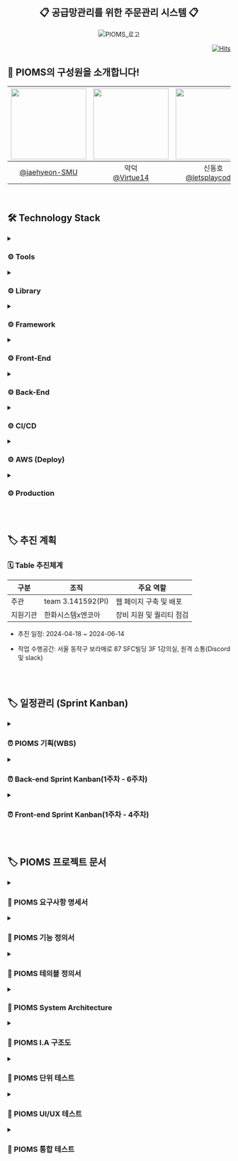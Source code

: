 <div align="center">
	
<h2>📋 공급망관리를 위한 주문관리 시스템 📋</h2>
</div>

<div align="center">
	
![PIOMS_로고](https://github.com/beyond-sw-camp/be04-fin-PI.Akatsuki-PIOMS/assets/149561287/c73fe627-caa9-4a4f-ac14-5545b72c0b8e)

</div>

<div align="right">

[![Hits](https://hits.seeyoufarm.com/api/count/incr/badge.svg?url=https%3A%2F%2Fgithub.com%2Fbeyond-sw-camp%2Fbe04-4th-PI-MoodHolic.git&count_bg=%23006EFF&title_bg=%23767676&icon=keybase.svg&icon_color=%23E7E7E7&title=Today&edge_flat=false)](https://hits.seeyoufarm.com)
</div>

<h2 align="left">👥 PIOMS의 구성원을 소개합니다!</h2>

|<img src="https://avatars.githubusercontent.com/u/81796274?v=4" width="170" height="160"/>|<img src="https://avatars.githubusercontent.com/u/122339395?v=4" width="170" height="160"/>|<img src="https://avatars.githubusercontent.com/u/101622086?v=4" width="170" height="160"/>|<img src="https://avatars.githubusercontent.com/u/149561287?v=4" width="170" height="160"/>|<img src="https://avatars.githubusercontent.com/u/22255663?v=4" width="170" height="160"/>|
|:-:|:-:|:-:|:-:|:-:|
|[@jaehyeon-SMU](https://github.com/jaehyeon-SMU)|악덕<br/>[@Virtue14](https://github.com/Virtue14)|신동호<br/>[@letsplaycoding](https://github.com/letsplaycoding)|[@Bodrami](https://github.com/Bodrami)|hyunwoo<br/>[@daersh](https://github.com/daersh)|

</br>
<h2 align="left">🛠️ Technology Stack</h2>
<div align="left">
<details>
<summary><h3>⚙️ Tools</h3></summary>
<img src="https://img.shields.io/badge/grafana-F46800?style=for-thebadge&logo=grafana&logoColor=white" />&nbsp;&nbsp; <img src="https://img.shields.io/badge/prometheus-E6522C?style=for-thebadge&logo=prometheus&logoColor=white" />
</details>
<details>
<summary><h3>⚙️ Library</h3></summary>
<img src="https://img.shields.io/badge/microsoftexcel-217346?style=for-thebadge&logo=microsoftexcel&logoColor=white" />&nbsp;&nbsp; <img src="https://img.shields.io/badge/apache-D22128?style=for-thebadge&logo=apache&logoColor=white" />
</details>
<details>
<summary><h3>⚙️ Framework</h3></summary>
<img src="https://img.shields.io/badge/Spring Boot-6DB33F?style=for-thebadge&logo=Spring Boot&logoColor=white" /> &nbsp;&nbsp; <img src="https://img.shields.io/badge/Vue.js-4FC08D?style=for-thebadge&logo=Vue.js&logoColor=white" />
</details>
<details>
<summary><h3>⚙️ Front-End</h3></summary>
<img src="https://img.shields.io/badge/CSS-1572B6?style=for-thebadge&logo=CSS&logoColor=white" /> &nbsp;&nbsp; <img src="https://img.shields.io/badge/HTML-E34F26?style=for-thebadge&logo=HTML&logoColor=white" /> &nbsp;&nbsp; <img src="https://img.shields.io/badge/JavaScript-F7DF1E?style=for-thebadge&logo=JavaScript&logoColor=white" /> &nbsp;&nbsp; <img src="https://img.shields.io/badge/Vue.js-4FC08D?style=for-thebadge&logo=Vue.js&logoColor=white" /> &nbsp;&nbsp; <img src="https://img.shields.io/badge/Vuex-B7178C?style=for-thebadge&logo=Vuex&logoColor=white" /> 
</details>
<details>	
<summary><h3>⚙️ Back-End</h3></summary>
<img src="https://img.shields.io/badge/JWT-FBBA00?style=for-thebadge&logo=JWT&logoColor=white" /> &nbsp;&nbsp; <img src="https://img.shields.io/badge/MariaDB-003545?style=for-thebadge&logo=mariaDB&logoColor=white"/> &nbsp;&nbsp; <img src="https://img.shields.io/badge/Redis-DC382D?style=for-thebadge&logo=Redis&logoColor=white" /> &nbsp;&nbsp; <img src="https://img.shields.io/badge/Spring Boot-6DB33F?style=for-thebadge&logo=Spring Boot&logoColor=white" /> &nbsp;&nbsp; <img src="https://img.shields.io/badge/Spring JPA Data-6DB33F?style=for-thebadge&logo=Spring JPA Data&logoColor=white" />  &nbsp;&nbsp; <img src="https://img.shields.io/badge/Spring Security-6DB33F?style=for-thebadge&logo=Spring Security&logoColor=white" /> &nbsp;&nbsp; <img src="https://img.shields.io/badge/Swagger-85EA2D?style=for-thebadge&logo=Swagger&logoColor=white" /> &nbsp;&nbsp; <img src="https://img.shields.io/badge/gradle-02303A?style=for-thebadge&logo=gradle&logoColor=white" /> &nbsp;&nbsp; <img src="https://img.shields.io/badge/hibernate-59666C?style=for-thebadge&logo=hibernate&logoColor=white" />
</details>
<details>
<summary><h3>⚙️ CI/CD</h3></summary>	
<img src="https://img.shields.io/badge/githubactions-2088FF?style=for-thebadge&logo=githubactions&logoColor=white"/>
</details>
<details>
<summary><h3>⚙️ AWS (Deploy)</h3></summary>
<img src="https://img.shields.io/badge/Amazon AWS-232F3E?style=for-thebadge&logo=amazonaws&logoColor=white"/>&nbsp;&nbsp; <img src="https://img.shields.io/badge/amazons3-569A31?style=for-thebadge&logo=amazons3&logoColor=white"/>&nbsp;&nbsp; <img src="https://img.shields.io/badge/amazonec2-FF9900?style=for-thebadge&logo=amazonec2&logoColor=white"/>&nbsp;&nbsp; <img src="https://img.shields.io/badge/amazonrds-FF9900?style=for-thebadge&logo=amazonrds&logoColor=white"/>
&nbsp;&nbsp; <img src="https://img.shields.io/badge/amazonroute53-8C4FFF?style=for-thebadge&logo=amazonroute53&logoColor=white"/>
</details>
<details>
<summary><h3>⚙️ Production</h3></summary>	
<img src="https://img.shields.io/badge/Apache Tomcat-F8DC75?style=for-thebadge&logo=Apache Tomcat&logoColor=white" /> &nbsp;&nbsp; <img src="https://img.shields.io/badge/NPM-CB3837?style=for-thebadge&logo=NPM&logoColor=white" /> &nbsp;&nbsp;  <img src="https://img.shields.io/badge/Ubuntu-E95420?style=for-thebadge&logo=Ubuntu&logoColor=white" />
</details>
</div></br></br>

## 🏷️ 추진 계획

### 🗓 Table 추진체계

| 구분 | 조직 | 주요 역할 |
| --- | --- | --- |
| 주관 | team 3.141592(PI) | 웹 페이지 구축 및 배포 |
| 지원기관 | 한화시스템x엔코아 | 장비 지원 및 퀄리티 점검 |

- 추진 일정: 2024-04-18 ~ 2024-06-14

- 작업 수행공간: 서울 동작구 보라매로 87 SFC빌딩 3F 1강의실, 원격 소통(Discord 및 slack)

<br/></br>

## 🏷️ 일정관리 (Sprint Kanban)
<details>
<summary><h3>⏰ PIOMS 기획(WBS)</h3></summary>
	
![스크린샷 2024-06-11 오후 4 31 24](https://github.com/beyond-sw-camp/be04-fin-PI.Akatsuki-PIOMS/assets/149561287/ea8d2483-2bf9-46bf-8fb1-e7bd557acf15)
</details>
<details>
<summary><h3>⏰ Back-end Sprint Kanban(1주차 - 6주차)</h3></summary>

![스크린샷 2024-06-11 오후 4 33 57](https://github.com/beyond-sw-camp/be04-fin-PI.Akatsuki-PIOMS/assets/149561287/ba8f9ffe-74aa-4f3c-89c1-27fa7af63b28)
</details>
<details>
<summary><h3>⏰ Front-end Sprint Kanban(1주차 - 4주차)</h3></summary>

![스크린샷 2024-06-11 오후 4 34 39](https://github.com/beyond-sw-camp/be04-fin-PI.Akatsuki-PIOMS/assets/149561287/6351f643-c66a-4c05-b1d5-107e93b77a5f)
</details>
</br></br>

## 🏷️ PIOMS 프로젝트 문서

<details>
<summary><h3>📁 PIOMS 요구사항 명세서</h3></summary>

![image (8)](https://github.com/beyond-sw-camp/be04-fin-PI.Akatsuki-PIOMS/assets/149561287/389a2c60-2a56-4826-ba22-be9a4cdad7e6)
![image (9)](https://github.com/beyond-sw-camp/be04-fin-PI.Akatsuki-PIOMS/assets/149561287/5bcd71a9-bc40-40cd-aa0b-5c38f1fc6eee)
![image (10)](https://github.com/beyond-sw-camp/be04-fin-PI.Akatsuki-PIOMS/assets/149561287/89c14413-2491-46ad-9d65-076d347b25a9)
![image (11)](https://github.com/beyond-sw-camp/be04-fin-PI.Akatsuki-PIOMS/assets/149561287/66239837-06ca-433f-8c21-ebaafae7cd84)
![image (12)](https://github.com/beyond-sw-camp/be04-fin-PI.Akatsuki-PIOMS/assets/149561287/43b1a854-92a0-461a-979c-c8abbfced1f1)
![image (13)](https://github.com/beyond-sw-camp/be04-fin-PI.Akatsuki-PIOMS/assets/149561287/2300c900-b7a3-4f6a-a2bb-6f9ffd78347a)
![image (14)](https://github.com/beyond-sw-camp/be04-fin-PI.Akatsuki-PIOMS/assets/149561287/7fe89b3a-07a7-4c0e-9a36-1cd58af9e397)
![image (15)](https://github.com/beyond-sw-camp/be04-fin-PI.Akatsuki-PIOMS/assets/149561287/9469bc73-c79b-4bcb-a609-25378f2d578e)

</details>
<details>
<summary><h3>📁 PIOMS 기능 정의서</h3></summary>
	
![image (3)](https://github.com/beyond-sw-camp/be04-fin-PI.Akatsuki-PIOMS/assets/149561287/ad4434b1-1c5f-4abf-a54a-4531d444e7e6)
![image (4)](https://github.com/beyond-sw-camp/be04-fin-PI.Akatsuki-PIOMS/assets/149561287/b6c4f1dc-6a6c-43ce-8bdb-b3f0be2448a8)
![image (5)](https://github.com/beyond-sw-camp/be04-fin-PI.Akatsuki-PIOMS/assets/149561287/40d3423f-fabe-4a82-b4dc-b72032042be7)
![image (6)](https://github.com/beyond-sw-camp/be04-fin-PI.Akatsuki-PIOMS/assets/149561287/87365849-f983-4c3a-9743-2ca02d4a1932)
![image (7)](https://github.com/beyond-sw-camp/be04-fin-PI.Akatsuki-PIOMS/assets/149561287/67ff4e9f-4eb2-4485-abb1-18c02809b058)


</details>
<details>
<summary><h3>📁 PIOMS 테의블 정의서</h3></summary>

![image (16)](https://github.com/beyond-sw-camp/be04-fin-PI.Akatsuki-PIOMS/assets/149561287/c0ea6757-e1e1-49a2-8e9e-2ef741299323)
![image (17)](https://github.com/beyond-sw-camp/be04-fin-PI.Akatsuki-PIOMS/assets/149561287/c809a69f-844f-4522-b8e3-fdc5e4a8c1f9)
![image (18)](https://github.com/beyond-sw-camp/be04-fin-PI.Akatsuki-PIOMS/assets/149561287/4af537f2-6179-4fd1-b425-de56ba4650ce)
![image (19)](https://github.com/beyond-sw-camp/be04-fin-PI.Akatsuki-PIOMS/assets/149561287/6f56c2cf-eb06-4107-a139-76526ccd558c)
</details>

<details>
<summary><h3>📁 PIOMS System Architecture</h3></summary>

![스크린샷 2024-06-13 오후 12 17 12](https://github.com/beyond-sw-camp/be04-fin-PI.Akatsuki-PIOMS/assets/149561287/c380a6da-6f4b-4b67-8a08-98e5d21af923)
</details>

<details>
<summary><h3>📁 PIOMS I.A 구조도</h3></summary>
	
![image (20)](https://github.com/beyond-sw-camp/be04-fin-PI.Akatsuki-PIOMS/assets/149561287/f686890b-53e6-47d3-af1a-2c66036c2ee8)
</details>

<details>
<summary><h3>📁 PIOMS 단위 테스트</h3></summary>

![image (21)](https://github.com/beyond-sw-camp/be04-fin-PI.Akatsuki-PIOMS/assets/149561287/01bba300-432e-44de-a88e-714d016dc9b0)
![image (22)](https://github.com/beyond-sw-camp/be04-fin-PI.Akatsuki-PIOMS/assets/149561287/53646f0d-dde6-4e1c-a750-18db67c76f1f)
![image (23)](https://github.com/beyond-sw-camp/be04-fin-PI.Akatsuki-PIOMS/assets/149561287/ef3a7698-4615-4ee7-92fa-ef24f1db3ab5)
</details>

<details>
<summary><h3>📁 PIOMS UI/UX 테스트</h3></summary>

![image (24)](https://github.com/beyond-sw-camp/be04-fin-PI.Akatsuki-PIOMS/assets/149561287/86c35f37-b220-484d-b7ae-3be5d71804ff)
![image (25)](https://github.com/beyond-sw-camp/be04-fin-PI.Akatsuki-PIOMS/assets/149561287/c57f01d5-3118-4737-8493-2ebec68e227d)
![image (26)](https://github.com/beyond-sw-camp/be04-fin-PI.Akatsuki-PIOMS/assets/149561287/d5b23eef-9f76-4c36-b1d3-2d0dcf67cc59)
![image (27)](https://github.com/beyond-sw-camp/be04-fin-PI.Akatsuki-PIOMS/assets/149561287/c98c1aea-4af6-466f-8d0c-5a4d719e05c4)

</details>

<details>
<summary><h3>📁 PIOMS 통합 테스트</h3></summary>
	<details>
                <summary><h3>문의사항 로직</h3></summary>
                <img src="https://github.com/PI-Akatsuki/PIOMS.FE/assets/101622086/44fcaea5-bf35-478f-9eb0-bf799589c512">
        </details>	
	<details>
		<summary><h3>관리자 매뉴얼 PDF 다운로드</h3></summary>
		<img src="https://github.com/beyond-sw-camp/be04-fin-PI.Akatsuki-PIOMS/assets/101622086/cd1b4b6c-495a-453c-a767-40b7987f44e9">
	</details>
	<details>
		<summary><h3>배송 및 발주관리</h3></summary>
		<img src="https://github.com/beyond-sw-camp/be04-fin-PI.Akatsuki-PIOMS/assets/101622086/fffd06ce-91f4-4eb9-936f-cde9065e1da9">
	</details>
	<details>
		<summary><h3>송장 인쇄</h3></summary>
		<img src="https://github.com/beyond-sw-camp/be04-fin-PI.Akatsuki-PIOMS/assets/101622086/af8e2db4-0aa5-46c8-81e4-1bc9e74e4249">
	</details>
	<details>
		<summary><h3>이력 관리</h3></summary>
		<img src="https://github.com/PI-Akatsuki/PIOMS.FE/assets/101622086/c7401642-57e9-42d5-bbcf-3ba100c368a0">
	</details>
	<details>
		<summary><h3>즐겨찾기</h3></summary>
		<img src="https://github.com/beyond-sw-camp/be04-fin-PI.Akatsuki-PIOMS/assets/101622086/f19a5a76-f1ff-43b1-8cde-8e7384e95342">
	</details>
	<details>
		<summary><h3>점주관리</h3></summary>
		<img src="https://github.com/beyond-sw-camp/be04-fin-PI.Akatsuki-PIOMS/assets/101622086/677068fd-c999-46f1-93c0-3ae2c524d004">
	</details>
	<details>
		<summary><h3>가맹점 관리</h3></summary>
	</details>
	<details>
		<summary><h3>배송기사 관리</h3></summary>
	</details>
	<details>
		<summary><h3>관리자 관리</h3></summary>
	</details>
	<details>
		<summary><h3>로그인</h3></summary>
		<img src="https://github.com/beyond-sw-camp/be04-fin-PI.Akatsuki-PIOMS/assets/101622086/2e007740-3a3f-4b98-bc53-f25830a7450e">
	</details>
	<details>
		<summary><h3>상품 관리</h3></summary>
		<img src="https://github.com/beyond-sw-camp/be04-fin-PI.Akatsuki-PIOMS/assets/101622086/88e742c2-8d8d-41b0-b1fd-201984e8ce92">
	</details>
	<details>
		<summary><h3>카테고리 관리</h3></summary>
		
	</details>
</details>

<details>
<summary><h3>📁 PIOMS API 명세서</h3></summary>
<details>
<summary><h4>📍 관리자</h4></summary>

![―šÅĐļ°žĶ 2024-06-13 112006](https://github.com/beyond-sw-camp/be04-fin-PI.Akatsuki-PIOMS/assets/149561287/4f59a377-6064-410c-9563-9d0822717b38)
![―šÅĐļ°žĶ 2024-06-13 111216](https://github.com/beyond-sw-camp/be04-fin-PI.Akatsuki-PIOMS/assets/149561287/2de92940-fac7-40a1-b76f-3ea3a04e2aff)
![―šÅĐļ°žĶ 2024-06-13 111151](https://github.com/beyond-sw-camp/be04-fin-PI.Akatsuki-PIOMS/assets/149561287/a33e377d-70a1-42cf-852e-a5a5fb0099ab)
![―šÅĐļ°žĶ 2024-06-13 111143](https://github.com/beyond-sw-camp/be04-fin-PI.Akatsuki-PIOMS/assets/149561287/b95e57a7-65a1-485c-90ed-326efb4a20fd)
![―šÅĐļ°žĶ 2024-06-13 111135](https://github.com/beyond-sw-camp/be04-fin-PI.Akatsuki-PIOMS/assets/149561287/4eafeec0-4607-496f-a008-8b9256361e26)
![―šÅĐļ°žĶ 2024-06-13 110905](https://github.com/beyond-sw-camp/be04-fin-PI.Akatsuki-PIOMS/assets/149561287/044e5f8e-f194-45b7-b3f9-a839c6dfcc83)
![―šÅĐļ°žĶ 2024-06-13 110856](https://github.com/beyond-sw-camp/be04-fin-PI.Akatsuki-PIOMS/assets/149561287/76bf386a-0f65-405e-b319-e2c2efe003e6)
![―šÅĐļ°žĶ 2024-06-13 110848](https://github.com/beyond-sw-camp/be04-fin-PI.Akatsuki-PIOMS/assets/149561287/b998a43c-8f6f-42a0-b30e-9db133372a3f)
![―šÅĐļ°žĶ 2024-06-13 110840](https://github.com/beyond-sw-camp/be04-fin-PI.Akatsuki-PIOMS/assets/149561287/8b47ce5a-b906-4b09-9a77-1d22db61423b)
![―šÅĐļ°žĶ 2024-06-13 110754](https://github.com/beyond-sw-camp/be04-fin-PI.Akatsuki-PIOMS/assets/149561287/1f3cfa15-ffa4-4d87-b691-97bc3609eac5)
![―šÅĐļ°žĶ 2024-06-13 110737](https://github.com/beyond-sw-camp/be04-fin-PI.Akatsuki-PIOMS/assets/149561287/ef12469a-11af-44d5-9ee1-6add890dee87)
![―šÅĐļ°žĶ 2024-06-13 110704](https://github.com/beyond-sw-camp/be04-fin-PI.Akatsuki-PIOMS/assets/149561287/70f56f07-e3e5-4b5c-8f00-07da02d59646)
![―šÅĐļ°žĶ 2024-06-13 110646](https://github.com/beyond-sw-camp/be04-fin-PI.Akatsuki-PIOMS/assets/149561287/803086f8-78c6-40a5-a5f6-70d778884f72)
![―šÅĐļ°žĶ 2024-06-13 110636](https://github.com/beyond-sw-camp/be04-fin-PI.Akatsuki-PIOMS/assets/149561287/5f936bd4-b803-4e9b-bebc-9d47a251e6f1)
![―šÅĐļ°žĶ 2024-06-13 110626](https://github.com/beyond-sw-camp/be04-fin-PI.Akatsuki-PIOMS/assets/149561287/348ce830-acbd-488e-910c-d132636f2262)
![―šÅĐļ°žĶ 2024-06-13 110614](https://github.com/beyond-sw-camp/be04-fin-PI.Akatsuki-PIOMS/assets/149561287/c26ecf61-0252-40ed-bf2b-6b2cd722dadb)
![―šÅĐļ°žĶ 2024-06-13 110540](https://github.com/beyond-sw-camp/be04-fin-PI.Akatsuki-PIOMS/assets/149561287/e5b0830e-841b-412c-a895-41fe3142195e)
![―šÅĐļ°žĶ 2024-06-13 110311](https://github.com/beyond-sw-camp/be04-fin-PI.Akatsuki-PIOMS/assets/149561287/18ed9792-4977-490f-b0b7-862970d216e3)
</details>

<details>
<summary><h4>📍 점주</h4></summary>

![½ºÅ©¸°¼¦ 2024-06-13 111108](https://github.com/beyond-sw-camp/be04-fin-PI.Akatsuki-PIOMS/assets/149561287/7ec20ddf-aacf-4545-92c3-c5c787cc43c5)
![½ºÅ©¸°¼¦ 2024-06-13 111058](https://github.com/beyond-sw-camp/be04-fin-PI.Akatsuki-PIOMS/assets/149561287/f8c21f8a-6d2a-4c27-b231-f0ce0619b8a9)
![½ºÅ©¸°¼¦ 2024-06-13 111039](https://github.com/beyond-sw-camp/be04-fin-PI.Akatsuki-PIOMS/assets/149561287/e958036f-5fd4-41c1-a5da-53a8ec817687)
![½ºÅ©¸°¼¦ 2024-06-13 111030](https://github.com/beyond-sw-camp/be04-fin-PI.Akatsuki-PIOMS/assets/149561287/30e33121-58c5-4e2b-87f0-836bfd90c917)
![½ºÅ©¸°¼¦ 2024-06-13 111011](https://github.com/beyond-sw-camp/be04-fin-PI.Akatsuki-PIOMS/assets/149561287/cc44088b-a4ff-49ea-97d4-1f0d6164a97a)
![½ºÅ©¸°¼¦ 2024-06-13 110937](https://github.com/beyond-sw-camp/be04-fin-PI.Akatsuki-PIOMS/assets/149561287/a7a6d57a-26ae-4122-9ff0-edd039e9cdd7)
![½ºÅ©¸°¼¦ 2024-06-13 110929](https://github.com/beyond-sw-camp/be04-fin-PI.Akatsuki-PIOMS/assets/149561287/b9f7f1d1-781e-41e2-842e-c42282c7aef8)
![½ºÅ©¸°¼¦ 2024-06-13 110922](https://github.com/beyond-sw-camp/be04-fin-PI.Akatsuki-PIOMS/assets/149561287/0d623f69-e83b-4b87-9465-70a2f7d0a5da)
![½ºÅ©¸°¼¦ 2024-06-13 110822](https://github.com/beyond-sw-camp/be04-fin-PI.Akatsuki-PIOMS/assets/149561287/54d589b6-580e-4528-be11-355e0a6b8a57)
![½ºÅ©¸°¼¦ 2024-06-13 110813](https://github.com/beyond-sw-camp/be04-fin-PI.Akatsuki-PIOMS/assets/149561287/ec0856d2-76f3-4c6b-92df-5b67b195da15)
![½ºÅ©¸°¼¦ 2024-06-13 110804](https://github.com/beyond-sw-camp/be04-fin-PI.Akatsuki-PIOMS/assets/149561287/79d92724-3d0a-4578-8761-66ed993a06d2)
![½ºÅ©¸°¼¦ 2024-06-13 110725](https://github.com/beyond-sw-camp/be04-fin-PI.Akatsuki-PIOMS/assets/149561287/688c3891-19f8-48bc-b332-1fb89c38c4d4)
![½ºÅ©¸°¼¦ 2024-06-13 110655](https://github.com/beyond-sw-camp/be04-fin-PI.Akatsuki-PIOMS/assets/149561287/369cae3f-5152-4fe1-8376-d29579d7257b)
![½ºÅ©¸°¼¦ 2024-06-13 110603](https://github.com/beyond-sw-camp/be04-fin-PI.Akatsuki-PIOMS/assets/149561287/be21f642-9fae-43d3-8f15-646b7a98b163)
![½ºÅ©¸°¼¦ 2024-06-13 110554](https://github.com/beyond-sw-camp/be04-fin-PI.Akatsuki-PIOMS/assets/149561287/ef1c9d4f-d1ac-47ab-8441-d8900983e4b7)

</details>
<details>
<summary><h4>📍 배송기사</h4></summary>

![스크린샷 2024-06-13 112125](https://github.com/beyond-sw-camp/be04-fin-PI.Akatsuki-PIOMS/assets/149561287/db11cd56-e8da-4766-aa3e-dd81e99704b1)
![스크린샷 2024-06-13 111127](https://github.com/beyond-sw-camp/be04-fin-PI.Akatsuki-PIOMS/assets/149561287/3f8a34da-9ed4-47d4-8a73-8e8519c2e317)
![스크린샷 2024-06-13 110832](https://github.com/beyond-sw-camp/be04-fin-PI.Akatsuki-PIOMS/assets/149561287/a8eede75-2c2f-4406-ba9f-43d77f8c2a31)
![스크린샷 2024-06-13 110714](https://github.com/beyond-sw-camp/be04-fin-PI.Akatsuki-PIOMS/assets/149561287/d830cb16-4f87-4faf-8701-f7ff56918123)
</details>
<details>
<summary><h4>📍 공통</h4></summary>

![½÷ֵ©¸°¼¦ 2024-06-13 112037](https://github.com/beyond-sw-camp/be04-fin-PI.Akatsuki-PIOMS/assets/149561287/f1c4c6d5-ab10-47dd-88cd-ec5b8fee512d)
![½÷ֵ©¸°¼¦ 2024-06-13 111021](https://github.com/beyond-sw-camp/be04-fin-PI.Akatsuki-PIOMS/assets/149561287/90c14ede-8d51-40b2-9daa-a13cc4a2ef29)
</details>
</details>
</br>

## 🏷️ PIOMS 프론트 화면 설계
<details>
<summary><h3>🖥 Wire Frame</h3></summary>

![스크린샷 2024-06-11 오후 4 18 58](https://github.com/beyond-sw-camp/be04-fin-PI.Akatsuki-PIOMS/assets/149561287/ec84c390-3974-49a2-8a02-9872f5874fd7)
</details>
<details>
<summary><h3>🖥 PIOMS Story Board </h3></summary>

<details>
<summary><h3>root 대시보드</h3></summary>
	
![스크린샷 2024-06-11 오후 2 44 21](https://github.com/beyond-sw-camp/be04-fin-PI.Akatsuki-PIOMS/assets/149561287/997637de-8c50-4646-b7ff-7afa07575776)
</details>

<details>
<summary><h3>통합 로그인</h3></summary>
	
![스크린샷 2024-06-11 오후 4 03 10](https://github.com/beyond-sw-camp/be04-fin-PI.Akatsuki-PIOMS/assets/149561287/3b1cc565-f8d9-4e90-9f11-769470defc3f)
</details>

<details>
<summary><h3>가맹점 관리</h3></summary>

![스크린샷 2024-06-11 오후 4 08 28](https://github.com/beyond-sw-camp/be04-fin-PI.Akatsuki-PIOMS/assets/149561287/49d58e64-5aa5-47b3-b151-d2d87bf2ce9b)
</details>

<details>
<summary><h3>상품 관리</h3></summary>

![스크린샷 2024-06-11 오후 4 10 45](https://github.com/beyond-sw-camp/be04-fin-PI.Akatsuki-PIOMS/assets/149561287/4fe413fe-bbd7-4967-a1b2-ffb4b2cff668)
</details>

<details>
<summary><h3>상품 카테고리 관리</h3></summary>
	
![스크린샷 2024-06-11 오후 4 15 51](https://github.com/beyond-sw-camp/be04-fin-PI.Akatsuki-PIOMS/assets/149561287/d92e5408-801b-448a-8f97-c625f25263a4)
</details>
</details>
</br>

## 🏷️ DB Modeling
<details>
<summary><h3>🗂️ DDL 구문</h3></summary>

```sql
CREATE TABLE `product` (
	`product_code`	INT	NOT NULL,
	`product_name`	VARCHAR(255)	NOT NULL,
	`product_price`	INT	NOT NULL,
	`product_enroll_date`	DATE	NOT NULL,
	`product_update_date`	DATE	NULL,
	`product_content`	VARCHAR(255)	NOT NULL,
	`product_color`	ENUM	NOT NULL,
	`product_size`	INT	NOT NULL,
	`product_total_count`	INT	NOT NULL,
	`product_status`	ENUM	NOT NULL	COMMENT,
	`product_exposure_status`	TINYINT	NOT NULL,
	`product_notice_count`	INT	NOT NULL,
	`product_dis_count`	INT	NULL	DEFAULT 0,
	`product_count`	INT	NOT NULL,
	`category_third_code`	INT	NOT NULL
);

CREATE TABLE `request` (
	`request_code`	INT	NOT NULL,
	`request_date`	DATE	NOT NULL,
	`request_total_price`	INT	NOT NULL,
	`request_condition`	TINYINT	NOT NULL,
	`request_reason`	VARCHAR(255)	NOT NULL,
	`franchise_code`	INT	NOT NULL,
	`exchange_code`	INT	NOT NULL
);

CREATE TABLE `category_first` (
	`category_first_code`	INT	NOT NULL,
	`category_first_name`	VARCHAR(255)	NOT NULL,
	`category_first_enroll_date`	DATE	NOT NULL,
	`category_second_update_date`	DATE	NULL
);

CREATE TABLE `product_img` (
	`product_image_code`	INT	NOT NULL,
	`url`	VARCHAR(255)	NOT NULL,
	`product_code`	INT	NOT NULL
);

CREATE TABLE `franchise` (
	`franchise_code`	INT	NOT NULL,
	`franchise_name`	VARCHAR(255)	NULL,
	`franchise_address`	VARCHAR(255)	NULL,
	`franchise_call`	VARCHAR(255)	NULL,
	`franchise_enroll_date`	DATE	NOT NULL,
	`franchise_update_date`	DATE	NULL,
	`franchise_delete_date`	DATE	NULL,
	`franchise_business_num`	VARCHAR(255)	NULL,
	`franchise_delivery_date`	ENUM	NOT NULL,
	`franchise_admin_code`	INT	NOT NULL,
	`admin_code`	INT	NOT NULL,
	`delivery_man_code`	INT	NOT NULL
);

CREATE TABLE `admin` (
	`admin_code`	INT	NOT NULL,
	`admin_name`	VARCHAR(255)	NOT NULL,
	`admin_id`	VARCHAR(255)	NOT NULL,
	`admin_pwd`	VARCHAR(255)	NOT NULL,
	`admin_enroll_date`	DATE	NOT NULL,
	`admin_update_date`	DATE	NULL,
	`admin_delete_date`	DATE	NULL,
	`admin_email`	VARCHAR(255)	NOT NULL,
	`admin_phone`	VARCHAR(255)	NOT NULL,
	`admin_access_number`	INT	NULL,
	`admin_role`	VARCHAR(45)	NOT NULL,
	`admin_status`	TINYINT	NOT NULL,
	`admin_pwd_check`	INT	NOT NULL	DEFAULT 0
);

CREATE TABLE `request_product` (
	`request_product_code`	INT	NOT NULL,
	`request_product_count`	INT	NOT NULL,
	`request_product_get_count`	INT	NULL,
	`request_code`	INT	NOT NULL,
	`product_code`	INT	NOT NULL
);

CREATE TABLE `category_second` (
	`category_second_code`	INT	NOT NULL,
	`category_second_name`	VARCHAR(255)	NOT NULL,
	`category_second_enroll_date`	DATE	NOT NULL,
	`categpry_secpnd_update_date`	DATE	NULL,
	`category_first_code`	INT	NOT NULL
);

CREATE TABLE `category_third` (
	`category_third_code`	INT	NOT NULL,
	`category_third_name`	VARCHAR(255)	NOT NULL,
	`category_third_enroll_date`	DATE	NOT NULL,
	`category_third_update_date`	DATE	NULL,
	`category_second_code`	INT	NOT NULL
);

CREATE TABLE `notice` (
	`notice_code`	INT	NOT NULL,
	`notice_title`	VARCHAR(255)	NOT NULL,
	`notice_enroll_date`	DATE	NOT NULL,
	`notice_content`	VARCHAR(255)	NOT NULL,
	`notice_update_date`	DATE	NULL,
	`admin_code`	INT	NOT NULL
);

CREATE TABLE `ask` (
	`ask_code`	INT	NOT NULL,
	`ask_content`	VARCHAR(255)	NOT NULL,
	`ask_status`	ENUM	NOT NULL,
	`ask_answer`	VARCHAR(255)	NULL,
	`ask_enroll_date`	DATE	NOT NULL,
	`ask_update_date`	DATE	NULL,
	`ask_comment_date`	DATE	NULL,
	`ask_title`	VARCHAR(255)	NOT NULL,
	`franchise_owner_code`	INT	NOT NULL,
	`admin_code`	INT	NOT NULL
);

CREATE TABLE `franchise_warehouse` (
	`franchise_warehouse_code`	INT	NOT NULL,
	`franchise_warehouse_total`	INT	NOT NULL	DEFAULT 0,
	`franchise_warehouse_count`	INT	NOT NULL	DEFAULT 0,
	`franchise_warehouse_enable`	INT	NOT NULL	DEFAULT 0,
	`franchise_warehouse_favorite`	TINYINT	NULL,
	`franchise_code`	INT	NOT NULL,
	`product_code`	INT	NOT NULL
);

CREATE TABLE `franchise_owner` (
	`franchise_owner_code`	INT	NOT NULL,
	`franchise_owner_name`	VARCHAR(255)	NOT NULL,
	`franchise_owner_id`	VARCHAR(255)	NOT NULL,
	`franchise_owner_pwd`	VARCHAR(255)	NOT NULL,
	`franchise_owner_email`	VARCHAR(255)	NOT NULL,
	`franchise_owner_phone`	VARCHAR(255)	NOT NULL,
	`franchise_owner_enroll_date`	DATE	NOT NULL,
	`franchise_owner_update_date`	DATE	NULL,
	`franchise_owner_delete_date`	DATE	NULL,
	`franchise_owner_role`	VARCHAR(45)	NOT NULL,
	`franchise_owner_pwd_check`	INT	NOT NULL	DEFAULT 0,
	`franchise_owner_status`	TINYINT	NOT NULL
);

CREATE TABLE `delivery_man` (
	`delivery_man_code`	INT	NOT NULL,
	`delivery_man_name`	VARCHAR(255)	NOT NULL,
	`delivery_man_id`	VARCHAR(255)	NOT NULL,
	`delivery_man_pwd`	VARCHAR(255)	NOT NULL,
	`delivery_man_phone`	VARCHAR(255)	NOT NULL,
	`delivery_man_enroll_date`	DATE	NOT NULL,
	`delivery_man_update_date`	DATE	NULL,
	`delivery_man_delete_date`	DATE	NULL,
	`delivery_man_role`	VARCHAR(45)	NOT NULL,
	`delivery_man_pwd_check`	INT	NOT NULL	DEFAULT 0,
	`delivery_man_status`	TINYINT	NOT NULL
);

CREATE TABLE `invoice` (
	`invoice_code`	INT	NOT NULL,
	`delivery_status`	ENUM	NOT NULL,
	`delivery_date`	DATE	NOT NULL,
	`order_code`	INT	NOT NULL
);

CREATE TABLE `specs` (
	`specs_code`	INT	NOT NULL,
	`specs_date`	DATE	NOT NULL,
	`request_code`	INT	NOT NULL
);

CREATE TABLE `company` (
	`company_code`	INT	NOT NULL,
	`company_name`	VARCHAR(255)	NOT NULL,
	`company_call`	VARCHAR(255)	NOT NULL,
	`comapny_email`	VARCHAR(255)	NOT NULL,
	`company_business_num`	VARCHAR(255)	NOT NULL,
	`company_address`	VARCHAR(255)	NOT NULL,
	`company_ceo`	VARCHAR(255)	NOT NULL,
	`company_fax`	VARCHAR(255)	NOT NULL
);

CREATE TABLE `exchange` (
	`exchange_code`	INT	NOT NULL,
	`exchange_date`	DATE	NOT NULL,
	`exchange_status`	TINYINT	NOT NULL,
	`franchise_code`	INT	NOT NULL
);

CREATE TABLE `exchange_product` (
	`exchange_product_code`	INT	NOT NULL,
	`exchange_product_status`	ENUM	NOT NULL,
	`exchange_product_count`	INT	NOT NULL,
	`exchange_product_dis_count`	INT	NULL	DEFAULT 0,
	`exchange_product_normal_count`	INT	NULL	DEFAULT 0,
	`product_code`	INT	NOT NULL,
	`exchange_code`	INT	NOT NULL
);

CREATE TABLE `log` (
	`log_code`	INT	NOT NULL,
	`log_changer`	VARCHAR(255)	NOT NULL,
	`log_date`	DATE	NOT NULL,
	`log_status`	ENUM	NOT NULL,
	`log_content`	VARCHAR(255)	NOT NULL,
	`log_target`	ENUM	NOT NULL
);

```
</details>
<details>
<summary><h3>🗂️ 논리 & 물리 Modeling</h3></summary>

<h3>논리 Modeling</h3>

![image](https://github.com/beyond-sw-camp/be04-fin-PI.Akatsuki-PIOMS/assets/149561287/8655c8f2-2a69-4082-aba2-d4c563536f41)

<h3>물리 Modeling</h3>

![image](https://github.com/beyond-sw-camp/be04-fin-PI.Akatsuki-PIOMS/assets/149561287/824ef096-05f8-48a6-ac6e-2e6edfde07ce)

</details>
</br>

## 🌅 추후 고도화 기능

* 통계관리 - 전체 공급량, 상품별 불량률, 카테고리별 잔여 재고, 가맹점별 매출
* 외부데이터 가져오기 - 엑셀로 저장되어있는 상품항목 데이터 가져오기
* UI/UX 개선 - 전체적인 UI 개선 및 통합
* 발주 시 즐겨찾기 활용 - 점주가 발주 시 발주상품 항목에 즐겨찾기로 등록된 상품 선택 가능
